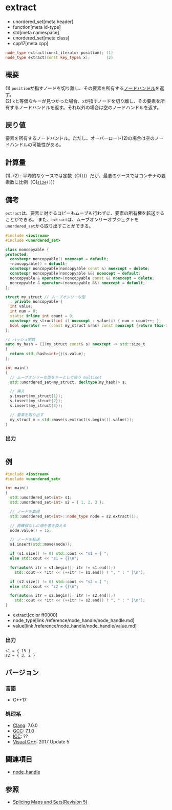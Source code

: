 # extract
* unordered_set[meta header]
* function[meta id-type]
* std[meta namespace]
* unordered_set[meta class]
* cpp17[meta cpp]

```cpp
node_type extract(const_iterator position); (1)
node_type extract(const key_type& x);       (2)
```

## 概要
(1) `position`が指すノードを切り離し、その要素を所有する[ノードハンドル](/reference/node_handle/node_handle.md)を返す。  
(2) `x`と等価なキーが見つかった場合、`x`が指すノードを切り離し、その要素を所有するノードハンドルを返す。それ以外の場合は空のノードハンドルを返す。


## 戻り値
要素を所有するノードハンドル。ただし、オーバーロード(2)の場合は空のノードハンドルの可能性がある。


## 計算量
(1), (2) : 平均的なケースでは定数（O(`1`)）だが、最悪のケースではコンテナの要素数に比例（O([`size`](size.md)`()`)）


## 備考
`extract`は、要素に対するコピーもムーブも行わずに、要素の所有権を転送することができる。
また、`extract`は、ムーブオンリーオブジェクトを`unordered_set`から取り出すことができる。

```cpp example
#include <iostream>
#include <unordered_set>

class noncopyable {
protected:
  constexpr noncopyable() noexcept = default;
  ~noncopyable() = default;
  constexpr noncopyable(noncopyable const &) noexcept = delete;
  constexpr noncopyable(noncopyable &&) noexcept = default;
  noncopyable & operator=(noncopyable const &) noexcept = delete;
  noncopyable & operator=(noncopyable &&) noexcept = default;
};

struct my_struct // ムーブオンリーな型
  : private noncopyable {
  int value;
  int num = 0;
  static inline int count = 0;
  constexpr my_struct(int i) noexcept : value(i) { num = count++; };
  bool operator == (const my_struct &rhs) const noexcept {return this->value == rhs.value;}
};

// ハッシュ関数
auto my_hash = [](my_struct const& s) noexcept -> std::size_t
{
  return std::hash<int>{}(s.value);
};

int main()
{
  // ムーブオンリーな型をキーとして扱う multiset
  std::unordered_set<my_struct, decltype(my_hash)> s;

  // 挿入
  s.insert(my_struct{1});
  s.insert(my_struct{2});
  s.insert(my_struct{3});

  // 要素を取り出す
  my_struct m = std::move(s.extract(s.begin()).value());
}
```

### 出力
```
```

## 例
```cpp example
#include <iostream>
#include <unordered_set>

int main()
{
  std::unordered_set<int> s1;
  std::unordered_set<int> s2 = { 1, 2, 3 };

  // ノードを取得
  std::unordered_set<int>::node_type node = s2.extract(1);

  // 再確保なしに値を書き換える
  node.value() = 15;

  // ノードを転送
  s1.insert(std::move(node));

  if (s1.size() != 0) std::cout << "s1 = { ";
  else std::cout << "s1 = {}\n";

  for(auto&& itr = s1.begin(); itr != s1.end();)
    std::cout << *itr << (++itr != s1.end() ? ", " : " }\n");

  if (s2.size() != 0) std::cout << "s2 = { ";
  else std::cout << "s2 = {}\n";

  for(auto&& itr = s2.begin(); itr != s2.end();)
    std::cout << *itr << (++itr != s2.end() ? ", " : " }\n");
}
```
* extract[color ff0000]
* node_type[link /reference/node_handle/node_handle.md]
* value[link /reference/node_handle/node_handle/value.md]


### 出力
```
s1 = { 15 }
s2 = { 3, 2 }
```

## バージョン
### 言語
- C++17


### 処理系
- [Clang](/implementation.md#clang): 7.0.0
- [GCC](/implementation.md#gcc): 7.1.0
- [ICC](/implementation.md#icc): ??
- [Visual C++](/implementation.md#visual_cpp): 2017 Update 5


## 関連項目
- [node_handle](/reference/node_handle/node_handle.md)


## 参照
- [Splicing Maps and Sets(Revision 5)](http://www.open-std.org/jtc1/sc22/wg21/docs/papers/2016/p0083r3.pdf)


